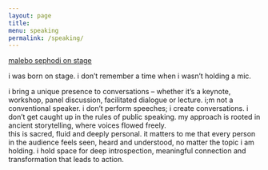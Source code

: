 ```yaml
---
layout: page
title: 
menu: speaking
permalink: /speaking/
---
```


[malebo sephodi on stage](/assets/images/malebo/01_malebo_speaking.jpg)

i was born on stage. i don’t remember a time when i wasn’t holding a mic.

i bring a unique presence to conversations – whether it’s a keynote, workshop, panel discussion, facilitated dialogue or lecture. i;m not a conventional speaker. i don’t perform speeches; i create conversations. i don’t get caught up in the rules of public speaking. my approach is rooted in ancient storytelling, where voices flowed freely.  
this is sacred, fluid and deeply personal. it matters to me that every person in the audience feels seen, heard and understood, no matter the topic i am holding. 
i hold space for deep introspection, meaningful connection and transformation that leads to action. 

